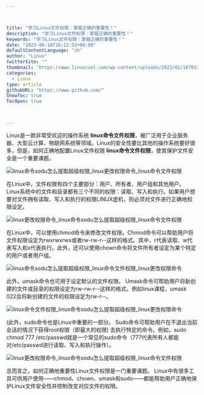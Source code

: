 ```yaml
---



title: "学习Linux文件权限：掌握正确的重要性！"
description: "学习Linux文件权限：掌握正确的重要性！"
keywords: "学习Linux文件权限：掌握正确的重要性！"
date: "2023-06-18T16:22:52+08:00"
defaultContentLanguage: "zh"
author: "Linux"
twitterSite: ""
thumbnail: "https://www.linuxcool.com/wp-content/uploads/2023/02/1676527868767_0.png"
categories:
  - Linux
type: article
githubURL: "https://www.github.com/"
ShowToc: true
TocOpen: true



---
```


Linux是一款非常受欢迎的操作系统 **linux命令文件权限**，被广泛用于企业服务器、大型云计算、物联网系统等领域。Linux的安全性要比其他的操作系统要好很多，但是，如何正确地配置Linux文件权限 **linux命令文件权限**，使其保护文件安全是一个重要课题。

![linux命令sodu怎么提取超级权限_linux更改权限命令_linux命令文件权限](https://www.linuxcool.com/wp-content/uploads/2023/02/1676527868767_0.png)

在Linux中，文件权限有四个主要部分：用户、所有者、用户组和其他用户。 Linux系统中的文件和目录都有三个不同的权限：读取、写入和执行。如果用户想要对文件拥有读取、写入和执行的权限LINUX虚机，则必须对文件进行正确地权限设定。

![linux更改权限命令_linux命令sodu怎么提取超级权限_linux命令文件权限](https://www.linuxcool.com/wp-content/uploads/2023/02/1676527868767_1.jpg)

在Linux中，可以使用chmod命令来修改文件权限。Chmod命令可以帮助用户将文件权限设定为rwxrwxrwx或者rw-rw-r--这样的格式。其中，r代表读取、w代表写入和x代表执行。此外，还可以使用chown命令将文件所有者设定为某个特定的用户或者用户组。

![linux命令sodu怎么提取超级权限_linux命令文件权限_linux更改权限命令](https://www.linuxcool.com/wp-content/uploads/2023/02/1676527868767_2.png)

此外，umask命令也可用于设定默认的文件权限。 Umask命令可帮助用户将新创建的文件或目录的权限设定为rw-rw-r--这样的格式。例如linux课程，umask 022会将新创建的文件的权限设定为rw-r--。

![linux命令文件权限_linux命令sodu怎么提取超级权限_linux更改权限命令](https://www.linuxcool.com/wp-content/uploads/2023/02/1676527868767_3.jpg)

(此外，sudo命令也是Linux中重要的一部分。 Sudo命令可帮助用户在不退出当前会话的情况下获得root权限（即最大的权限) 去执行特定的命令。例如，sudo chmod 777 /etc/passwd就是一个常见的sudo命令（777代表所有人都能对/etc/passwd进行读取、写入和执行操作）。

![linux更改权限命令_linux命令sodu怎么提取超级权限_linux命令文件权限](https://www.linuxcool.com/wp-content/uploads/2023/02/1676527868767_4.png)

总而言之，如何正确地重要性Linux文件权限是一门重要课题。 Linux中有很多工具可供用户使用——chmod、chown、umask和sudo——都能帮助用户正确地保护Linux文件安全性并控制改变对应文件的权限。